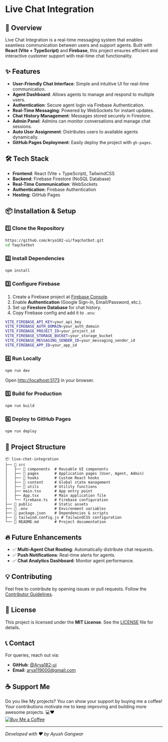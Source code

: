# Live Chat Integration

## 🚀 Overview
Live Chat Integration is a real-time messaging system that enables seamless communication between users and support agents. Built with **React (Vite + TypeScript)** and **Firebase**, this project ensures efficient and interactive customer support with real-time chat functionality.

## ✨ Features
- **User-Friendly Chat Interface**: Simple and intuitive UI for real-time communication.
- **Agent Dashboard**: Allows agents to manage and respond to multiple users.
- **Authentication**: Secure agent login via Firebase Authentication.
- **Real-Time Messaging**: Powered by WebSockets for instant updates.
- **Chat History Management**: Messages stored securely in Firestore.
- **Admin Panel**: Admins can monitor conversations and manage chat sessions.
- **Auto User Assignment**: Distributes users to available agents dynamically.
- **GitHub Pages Deployment**: Easily deploy the project with `gh-pages`.

## 🛠 Tech Stack
- **Frontend**: React (Vite + TypeScript), TailwindCSS
- **Backend**: Firebase Firestore (NoSQL Database)
- **Real-Time Communication**: WebSockets
- **Authentication**: Firebase Authentication
- **Hosting**: GitHub Pages

## 📦 Installation & Setup
### 1️⃣ Clone the Repository
```sh
https://github.com/Arya182-ui/faqchatbot.git
cd faqchatbot
```
### 2️⃣ Install Dependencies
```sh
npm install
```
### 3️⃣ Configure Firebase
1. Create a Firebase project at [Firebase Console](https://console.firebase.google.com/).
2. Enable **Authentication** (Google Sign-In, Email/Password, etc.).
3. Set up **Firestore Database** for chat history.
4. Copy Firebase config and add it to `.env`:
```sh
VITE_FIREBASE_API_KEY=your_api_key
VITE_FIREBASE_AUTH_DOMAIN=your_auth_domain
VITE_FIREBASE_PROJECT_ID=your_project_id
VITE_FIREBASE_STORAGE_BUCKET=your_storage_bucket
VITE_FIREBASE_MESSAGING_SENDER_ID=your_messaging_sender_id
VITE_FIREBASE_APP_ID=your_app_id
```

### 4️⃣ Run Locally
```sh
npm run dev
```
Open [http://localhost:5173](http://localhost:5173) in your browser.

### 5️⃣ Build for Production
```sh
npm run build
```

### 6️⃣ Deploy to GitHub Pages
```sh
npm run deploy
```

## 📌 Project Structure
```
📦 live-chat-integration
├── 📂 src
│   ├── 📂 components  # Reusable UI components
│   ├── 📂 pages       # Application pages (User, Agent, Admin)
│   ├── 📂 hooks       # Custom React hooks
│   ├── 📂 context     # Global state management
│   ├── 📂 utils       # Utility functions
│   ├── main.tsx      # App entry point
│   ├── App.tsx       # Main application file
│   └── firebase.ts   # Firebase configuration
├── 📂 public          # Static assets
├── 📄 .env            # Environment variables
├── 📄 package.json    # Dependencies & scripts
├── 📄 tailwind.config.js # TailwindCSS configuration
└── 📄 README.md       # Project documentation
```

## 🔥 Future Enhancements
- ✅ **Multi-Agent Chat Routing**: Automatically distribute chat requests.
- ✅ **Push Notifications**: Real-time alerts for agents.
- ✅ **Chat Analytics Dashboard**: Monitor agent performance.



## 💡 Contributing
Feel free to contribute by opening issues or pull requests. Follow the [Contributor Guidelines](CONTRIBUTING.md).



## 📜 License
This project is licensed under the **MIT License**. See the [LICENSE](LICENSE) file for details.


## 📞 Contact
For queries, reach out via:
- **GitHub**: [@Arya182-ui](https://github.com/Arya182-ui)
- **Email**: arya119000@gmail.com


## ☕ Support Me

Do you like My projects? You can show your support by buying me a coffee! Your contributions motivate me to keep improving and building more awesome projects. 💻❤  
[![Buy Me a Coffee](https://www.buymeacoffee.com/assets/img/custom_images/orange_img.png)](http://buymeacoffee.com/Arya182)


---
_Developed with ❤️ by Ayush Gangwar_

